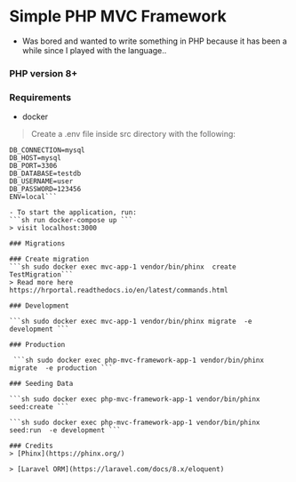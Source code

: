 # Simple PHP MVC Framework
- Was bored and wanted to write something in PHP because it has been a while since I played with the language..

### PHP version 8+

### Requirements

- docker

> Create a .env file inside src directory with the following:
```
DB_CONNECTION=mysql
DB_HOST=mysql
DB_PORT=3306
DB_DATABASE=testdb
DB_USERNAME=user
DB_PASSWORD=123456
ENV=local```

- To start the application, run:
```sh run docker-compose up ```
> visit localhost:3000

### Migrations

### Create migration
```sh sudo docker exec mvc-app-1 vendor/bin/phinx  create TestMigration```
> Read more here https://hrportal.readthedocs.io/en/latest/commands.html

### Development

```sh sudo docker exec mvc-app-1 vendor/bin/phinx migrate  -e development ```

### Production

 ```sh sudo docker exec php-mvc-framework-app-1 vendor/bin/phinx migrate  -e production ```

### Seeding Data

```sh sudo docker exec php-mvc-framework-app-1 vendor/bin/phinx seed:create ```

```sh sudo docker exec php-mvc-framework-app-1 vendor/bin/phinx seed:run  -e development ```

### Credits
> [Phinx](https://phinx.org/)

> [Laravel ORM](https://laravel.com/docs/8.x/eloquent)
